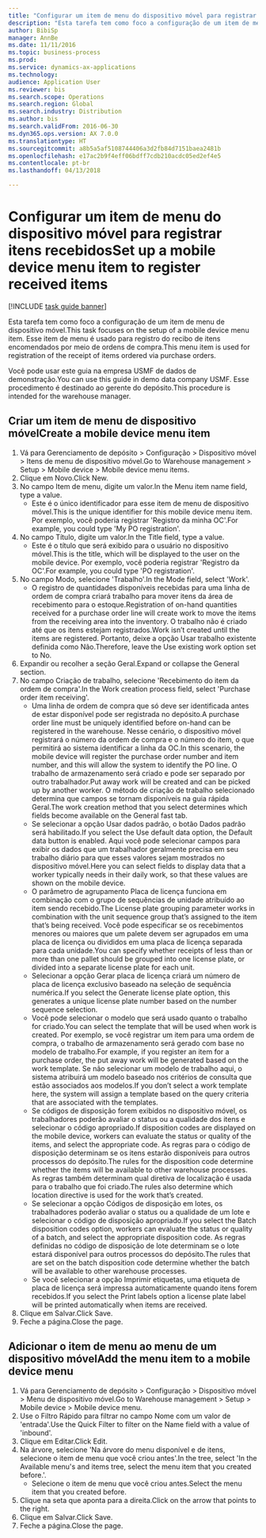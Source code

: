 ```yaml
--- 
title: "Configurar um item de menu do dispositivo móvel para registrar itens recebidos"
description: "Esta tarefa tem como foco a configuração de um item de menu de dispositivo móvel."
author: BibiSp
manager: AnnBe
ms.date: 11/11/2016
ms.topic: business-process
ms.prod: 
ms.service: dynamics-ax-applications
ms.technology: 
audience: Application User
ms.reviewer: bis
ms.search.scope: Operations
ms.search.region: Global
ms.search.industry: Distribution
ms.author: bis
ms.search.validFrom: 2016-06-30
ms.dyn365.ops.version: AX 7.0.0
ms.translationtype: HT
ms.sourcegitcommit: a8b5a5af5108744406a3d2fb84d7151baea2481b
ms.openlocfilehash: e17ac2b9f4eff06bdff7cdb210acdc05ed2ef4e5
ms.contentlocale: pt-br
ms.lasthandoff: 04/13/2018

---
```

# <a name="set-up-a-mobile-device-menu-item-to-register-received-items"></a><span data-ttu-id="3c2d4-103">Configurar um item de menu do dispositivo móvel para registrar itens recebidos</span><span class="sxs-lookup"><span data-stu-id="3c2d4-103">Set up a mobile device menu item to register received items</span></span>

[!INCLUDE [task guide banner](../../includes/task-guide-banner.md)]

<span data-ttu-id="3c2d4-104">Esta tarefa tem como foco a configuração de um item de menu de dispositivo móvel.</span><span class="sxs-lookup"><span data-stu-id="3c2d4-104">This task focuses on the setup of a mobile device menu item.</span></span> <span data-ttu-id="3c2d4-105">Esse item de menu é usado para registro do recibo de itens encomendados por meio de ordens de compra.</span><span class="sxs-lookup"><span data-stu-id="3c2d4-105">This menu item is used for registration of the receipt of items ordered via purchase orders.</span></span> 

<span data-ttu-id="3c2d4-106">Você pode usar este guia na empresa USMF de dados de demonstração.</span><span class="sxs-lookup"><span data-stu-id="3c2d4-106">You can use this guide in demo data company USMF.</span></span> <span data-ttu-id="3c2d4-107">Esse procedimento é destinado ao gerente do depósito.</span><span class="sxs-lookup"><span data-stu-id="3c2d4-107">This procedure is intended for the warehouse manager.</span></span>


## <a name="create-a-mobile-device-menu-item"></a><span data-ttu-id="3c2d4-108">Criar um item de menu de dispositivo móvel</span><span class="sxs-lookup"><span data-stu-id="3c2d4-108">Create a mobile device menu item</span></span>
1. <span data-ttu-id="3c2d4-109">Vá para Gerenciamento de depósito > Configuração > Dispositivo móvel > Itens de menu de dispositivo móvel.</span><span class="sxs-lookup"><span data-stu-id="3c2d4-109">Go to Warehouse management > Setup > Mobile device > Mobile device menu items.</span></span>
2. <span data-ttu-id="3c2d4-110">Clique em Novo.</span><span class="sxs-lookup"><span data-stu-id="3c2d4-110">Click New.</span></span>
3. <span data-ttu-id="3c2d4-111">No campo Item de menu, digite um valor.</span><span class="sxs-lookup"><span data-stu-id="3c2d4-111">In the Menu item name field, type a value.</span></span>
    * <span data-ttu-id="3c2d4-112">Este é o único identificador para esse item de menu de dispositivo móvel.</span><span class="sxs-lookup"><span data-stu-id="3c2d4-112">This is the unique identifier for this mobile device menu item.</span></span> <span data-ttu-id="3c2d4-113">Por exemplo, você poderia registrar 'Registro da minha OC'.</span><span class="sxs-lookup"><span data-stu-id="3c2d4-113">For example, you could type 'My PO registration'.</span></span>  
4. <span data-ttu-id="3c2d4-114">No campo Título, digite um valor.</span><span class="sxs-lookup"><span data-stu-id="3c2d4-114">In the Title field, type a value.</span></span>
    * <span data-ttu-id="3c2d4-115">Este é o título que será exibido para o usuário no dispositivo móvel.</span><span class="sxs-lookup"><span data-stu-id="3c2d4-115">This is the title, which will be displayed to the user on the mobile device.</span></span> <span data-ttu-id="3c2d4-116">Por exemplo, você poderia registrar 'Registro da OC'.</span><span class="sxs-lookup"><span data-stu-id="3c2d4-116">For example, you could type 'PO registration'.</span></span>  
5. <span data-ttu-id="3c2d4-117">No campo Modo, selecione 'Trabalho'.</span><span class="sxs-lookup"><span data-stu-id="3c2d4-117">In the Mode field, select 'Work'.</span></span>
    * <span data-ttu-id="3c2d4-118">O registro de quantidades disponíveis recebidas para uma linha de ordem de compra criará trabalho para mover itens da área de recebimento para o estoque.</span><span class="sxs-lookup"><span data-stu-id="3c2d4-118">Registration of on-hand quantities received for a purchase order line will create work to move the items from the receiving area into the inventory.</span></span> <span data-ttu-id="3c2d4-119">O trabalho não é criado até que os itens estejam registrados.</span><span class="sxs-lookup"><span data-stu-id="3c2d4-119">Work isn’t created until the items are registered.</span></span>  <span data-ttu-id="3c2d4-120">Portanto, deixe a opção Usar trabalho existente definida como Não.</span><span class="sxs-lookup"><span data-stu-id="3c2d4-120">Therefore, leave the Use existing work option set to No.</span></span>  
6. <span data-ttu-id="3c2d4-121">Expandir ou recolher a seção Geral.</span><span class="sxs-lookup"><span data-stu-id="3c2d4-121">Expand or collapse the General section.</span></span>
7. <span data-ttu-id="3c2d4-122">No campo Criação de trabalho, selecione 'Recebimento do item da ordem de compra'.</span><span class="sxs-lookup"><span data-stu-id="3c2d4-122">In the Work creation process field, select 'Purchase order item receiving'.</span></span>
    * <span data-ttu-id="3c2d4-123">Uma linha de ordem de compra que só deve ser identificada antes de estar disponível pode ser registrada no depósito.</span><span class="sxs-lookup"><span data-stu-id="3c2d4-123">A purchase order line must be uniquely identified before on-hand can be registered in the warehouse.</span></span> <span data-ttu-id="3c2d4-124">Nesse cenário, o dispositivo móvel registrará o número da ordem de compra e o número do item, o que permitirá ao sistema identificar a linha da OC.</span><span class="sxs-lookup"><span data-stu-id="3c2d4-124">In this scenario, the mobile device will register the purchase order number and item number, and this will allow the system to identify the PO line.</span></span> <span data-ttu-id="3c2d4-125">O trabalho de armazenamento será criado e pode ser separado por outro trabalhador.</span><span class="sxs-lookup"><span data-stu-id="3c2d4-125">Put away work will be created and can be picked up by another worker.</span></span>    <span data-ttu-id="3c2d4-126">O método de criação de trabalho selecionado determina que campos se tornam disponíveis na guia rápida Geral.</span><span class="sxs-lookup"><span data-stu-id="3c2d4-126">The work creation method that you select determines which fields become available on the General fast tab.</span></span>  
    * <span data-ttu-id="3c2d4-127">Se selecionar a opção Usar dados padrão, o botão Dados padrão será habilitado.</span><span class="sxs-lookup"><span data-stu-id="3c2d4-127">If you select the Use default data option, the Default data button is enabled.</span></span> <span data-ttu-id="3c2d4-128">Aqui você pode selecionar campos para exibir os dados que um trabalhador geralmente precisa em seu trabalho diário para que esses valores sejam mostrados no dispositivo móvel.</span><span class="sxs-lookup"><span data-stu-id="3c2d4-128">Here you can select fields to display data that a worker typically needs in their daily work, so that these values are shown on the mobile device.</span></span>  
    * <span data-ttu-id="3c2d4-129">O parâmetro de agrupamento Placa de licença funciona em combinação com o grupo de sequências de unidade atribuído ao item sendo recebido.</span><span class="sxs-lookup"><span data-stu-id="3c2d4-129">The License plate grouping parameter  works in combination with the unit sequence group that’s assigned to the item that’s being received.</span></span> <span data-ttu-id="3c2d4-130">Você pode especificar se os recebimentos menores ou maiores que um palete devem ser agrupados em uma placa de licença ou divididos em uma placa de licença separada para cada unidade.</span><span class="sxs-lookup"><span data-stu-id="3c2d4-130">You can specify whether receipts of less than or more than one pallet should be grouped into one license plate, or divided into a separate license plate for each unit.</span></span>  
    * <span data-ttu-id="3c2d4-131">Selecionar a opção Gerar placa de licença criará um número de placa de licença exclusivo baseado na seleção de sequência numérica.</span><span class="sxs-lookup"><span data-stu-id="3c2d4-131">If you select the Generate license plate  option, this generates a unique license plate number based on the number sequence selection.</span></span>   
    * <span data-ttu-id="3c2d4-132">Você pode selecionar o modelo que será usado quanto o trabalho for criado.</span><span class="sxs-lookup"><span data-stu-id="3c2d4-132">You can select the template that will be used when work is created.</span></span> <span data-ttu-id="3c2d4-133">Por exemplo, se você registrar um item para uma ordem de compra, o trabalho de armazenamento será gerado com base no modelo de trabalho.</span><span class="sxs-lookup"><span data-stu-id="3c2d4-133">For example, if you register an item for a purchase order, the put away work will be generated based on the work template.</span></span> <span data-ttu-id="3c2d4-134">Se não selecionar um modelo de trabalho aqui, o sistema atribuirá um modelo baseado nos critérios de consulta que estão associados aos modelos.</span><span class="sxs-lookup"><span data-stu-id="3c2d4-134">If you don’t select a work template here, the system will assign a template based on the query criteria that are associated with the templates.</span></span>  
    * <span data-ttu-id="3c2d4-135">Se códigos de disposição forem exibidos no dispositivo móvel, os trabalhadores poderão avaliar o status ou a qualidade dos itens e selecionar o código apropriado.</span><span class="sxs-lookup"><span data-stu-id="3c2d4-135">If disposition codes are displayed on the mobile device, workers can evaluate the status or quality of the items, and select the appropriate code.</span></span> <span data-ttu-id="3c2d4-136">As regras para o código de disposição determinam se os itens estarão disponíveis para outros processos do depósito.</span><span class="sxs-lookup"><span data-stu-id="3c2d4-136">The rules for  the disposition code determine whether the items will be available to other warehouse processes.</span></span> <span data-ttu-id="3c2d4-137">As regras também determinam qual diretiva de localização é usada para o trabalho que foi criado.</span><span class="sxs-lookup"><span data-stu-id="3c2d4-137">The rules also determine which location directive is used for the work that’s created.</span></span>   
    * <span data-ttu-id="3c2d4-138">Se selecionar a opção Códigos de disposição em lotes, os trabalhadores poderão avaliar o status ou a qualidade de um lote e selecionar o código de disposição apropriado.</span><span class="sxs-lookup"><span data-stu-id="3c2d4-138">If you select the Batch disposition codes option, workers can evaluate the status or quality of a batch, and select the appropriate disposition code.</span></span>  <span data-ttu-id="3c2d4-139">As regras definidas no código de disposição de lote determinam se o lote estará disponível para outros processos do depósito.</span><span class="sxs-lookup"><span data-stu-id="3c2d4-139">The rules that are set on the batch disposition code determine whether the batch will be available to other warehouse processes.</span></span>  
    * <span data-ttu-id="3c2d4-140">Se você selecionar a opção Imprimir etiquetas, uma etiqueta de placa de licença será impressa automaticamente quando itens forem recebidos.</span><span class="sxs-lookup"><span data-stu-id="3c2d4-140">If you select the Print labels option a license plate label will be printed automatically when items are received.</span></span>  
8. <span data-ttu-id="3c2d4-141">Clique em Salvar.</span><span class="sxs-lookup"><span data-stu-id="3c2d4-141">Click Save.</span></span>
9. <span data-ttu-id="3c2d4-142">Feche a página.</span><span class="sxs-lookup"><span data-stu-id="3c2d4-142">Close the page.</span></span>

## <a name="add-the-menu-item-to-a-mobile-device-menu"></a><span data-ttu-id="3c2d4-143">Adicionar o item de menu ao menu de um dispositivo móvel</span><span class="sxs-lookup"><span data-stu-id="3c2d4-143">Add the menu item to a mobile device menu</span></span>
1. <span data-ttu-id="3c2d4-144">Vá para Gerenciamento de depósito > Configuração > Dispositivo móvel > Menu de dispositivo móvel.</span><span class="sxs-lookup"><span data-stu-id="3c2d4-144">Go to Warehouse management > Setup > Mobile device > Mobile device menu.</span></span>
2. <span data-ttu-id="3c2d4-145">Use o Filtro Rápido para filtrar no campo Nome com um valor de 'entrada'.</span><span class="sxs-lookup"><span data-stu-id="3c2d4-145">Use the Quick Filter to filter on the Name field with a value of 'inbound'.</span></span>
3. <span data-ttu-id="3c2d4-146">Clique em Editar.</span><span class="sxs-lookup"><span data-stu-id="3c2d4-146">Click Edit.</span></span>
4. <span data-ttu-id="3c2d4-147">Na árvore, selecione 'Na árvore do menu disponível e de itens, selecione o item de menu que você criou antes'.</span><span class="sxs-lookup"><span data-stu-id="3c2d4-147">In the tree, select 'In the Available menu's and items tree, select the menu item that you created before.'.</span></span>
    * <span data-ttu-id="3c2d4-148">Selecione o item de menu que você criou antes.</span><span class="sxs-lookup"><span data-stu-id="3c2d4-148">Select the menu item that you created before.</span></span>  
5. <span data-ttu-id="3c2d4-149">Clique na seta que aponta para a direita.</span><span class="sxs-lookup"><span data-stu-id="3c2d4-149">Click on the arrow that points to the right.</span></span>
6. <span data-ttu-id="3c2d4-150">Clique em Salvar.</span><span class="sxs-lookup"><span data-stu-id="3c2d4-150">Click Save.</span></span>
7. <span data-ttu-id="3c2d4-151">Feche a página.</span><span class="sxs-lookup"><span data-stu-id="3c2d4-151">Close the page.</span></span>


